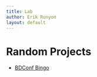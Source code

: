 ```yaml
---
title: Lab
author: Erik Runyon
layout: default
---
```

# Random Projects

* [BDConf Bingo](bdconf-bingo/)